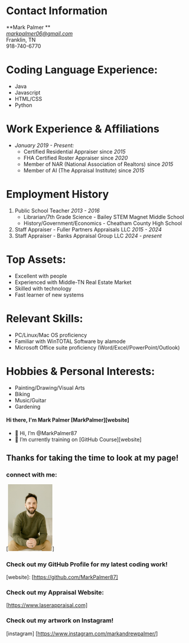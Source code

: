 # Contact Information
**Mark Palmer **<br/>
*markpalmer06@gmail.com*<br/>
Franklin, TN <br>
918-740-6770
# Coding Language Experience:
- Java <!-- when you use [ ] you are making a link -->
- Javascript
- HTML/CSS
- Python

# Work Experience & Affiliations
* *January 2019 - Present:*
   * Certified Residential Appraiser since *2015*
   * FHA Certified Roster Appraiser since *2020*
   * Member of NAR (National Association of Realtors) since *2015*
   * Member of AI (The Appraisal Institute) since *2015*
# Employment History
1. Public School Teacher *2013 - 2016*
   - Librarian/7th Grade Science - Bailey STEM Magnet Middle School
   - History/Government/Economics - Cheatham County High School 
 2. Staff Appraiser - Fuller Partners Appraisals LLC *2015 - 2024*
 3. Staff Appraiser - Banks Appraisal Group LLC *2024 - present*

# Top Assets:
- Excellent with people
- Experienced with Middle-TN Real Estate Market
- Skilled with technology
- Fast learner of new systems

# Relevant Skills:
- PC/Linux/Mac OS proficiency
- Familiar with WinTOTAL Software by alamode
- Microsoft Office suite proficiency (Word/Excel/PowerPoint/Outlook)

# Hobbies & Personal Interests:
- Painting/Drawing/Visual Arts
- Biking
- Music/Guitar
- Gardening

<!-- # Table
Color | RGB | Comment
------|-----|--------
red | 0xff0000 | don't like it
blue | 0x00ff00 | kinda like it
green | 0x0000ff | my color -->

#### Hi there, I'm Mark Palmer [MarkPalmer][website]
- 👋 Hi, I’m @MarkPalmer87
- 🌱 I’m currently training on [GitHub Course][website]

## Thanks for taking the time to look at my page!
### connect with me:
[<img alt="Mark_Palmer" width="120px" src="https://github.com/MarkPalmer87/Images/blob/main/contact_page_image.jpg?raw=true" />]

<!---
karlllarson/karlllarson is a ✨ special ✨ repository because its `README.md` (this file) appears on your GitHub profile.
You can click the Preview link to take a look at your changes.
--->
### Check out my GitHub Profile for my latest coding work!
[website]: [https://github.com/MarkPalmer87] <br> <!-- here is where the website term is defined   also triple ticks ``` allow you to make a copyable text segment ```-->

### Check out my Appraisal Website:
[https://www.laserappraisal.com] <br>
### Check out my artwork on Instagram!
[instagram] [https://www.instagram.com/markandrewpalmer/] 
